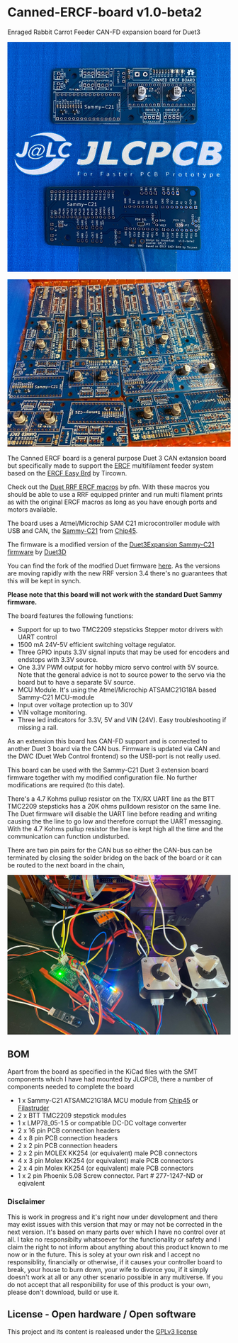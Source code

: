 # Canned-ERCF-board v1.0-beta2
Enraged Rabbit Carrot Feeder CAN-FD expansion board for Duet3


![Canned ERCF boards V1.0-beta2 front and back from JLCPCB](/img/canned-ercf-beta2-front-back.jpg)

![Canned ERCF Boards V1.0-beta2 from JLCPCB](/img/jlcpcb-canned-ercf-boards.jpg)

The Canned ERCF board is a general purpose Duet 3 CAN extansion board but specifically made to support the [ERCF](https://github.com/EtteGit/EnragedRabbitProject) multifilament feeder system based on the [ERCF Easy Brd](https://github.com/Tircown/ERCF-easy-brd) by Tircown.

Check out the [Duet RRF ERCF macros](https://github.com/pfn/EnragedRabbitOnRRF?ref=https://coder.social) by pfn. With these macros you should be able to use a RRF equipped printer and run multi filament prints as with the original ERCF macros as long as you have enough ports and motors available.

The board uses a Atmel/Microchip SAM C21 microcontroller module with USB and CAN, the [Sammy-C21](https://www.chip45.com/products/sammy-c21-1.0_atmel_smart_arm_sam_module_samc21_usb_dual_can_duet3d.php) from [Chip45](https://www.chip45.com/).

The firmware is a modified version of the [Duet3Expansion Sammy-C21 firmware](https://github.com/Duet3D/Duet3Expansion) by [Duet3D](https://www.duet3d.com/)  

You can find the fork of the modfied Duet firmware [here](https://github.com/gixxerfast/Duet3Expansion/tree/cannedboard). As the versions are moving rapidly with the new RRF version 3.4 there's no guarantees that this will be kept in synch.

**Please note that this board will not work with the standard Duet Sammy firmware.**

The board features the following functions:

- Support for up to two TMC2209 stepsticks Stepper motor drivers with UART control
- 1500 mA 24V-5V efficient switching voltage regulator. 
- Three GPIO inputs 3.3V signal inputs that may be used for encoders and endstops with 3.3V source.
- One 3.3V PWM output for hobby micro servo control with 5V source. Note that the general advice is not to source power to the servo via the board but to have a separate 5V source.
- MCU Module. It's using the Atmel/Microchip ATSAMC21G18A based Sammy-C21 MCU-module
- Input over voltage protection up to 30V
- VIN voltage monitoring.
- Three led indicators for 3.3V, 5V and VIN (24V). Easy troubleshooting if missing a rail. 

As an extension this board has CAN-FD support and is connected to another Duet 3 board via the CAN bus. Firmware is updated via CAN and the DWC (Duet Web Control frontend) so the USB-port is not really used.

This board can be used with the Sammy-C21 Duet 3 extension board firmware together with my modified configuration file. No further modifications are required (to this date).

There's a 4.7 Kohms pullup resistor on the TX/RX UART line as the BTT TMC2209 stepsticks has a 20K ohms pulldown resistor on the same line. The Duet firmware will disable the UART line before reading and writing causing the the line to go low and therefore corrupt the UART messaging. With the 4.7 Kohms pullup resistor the line is kept high all the time and the communication can function undisturbed.

There are two pin pairs for the CAN bus so either the CAN-bus can be terminated by closing the solder brideg on the back of the board or it can be routed to the next board in the chain,

![Canned ERCF Board connected to Voron V0.1 Duet 3 mini5+ via CAN](/img/connected-canned-ercf-beta2.jpg)

## BOM
Apart from the board as specified in the KiCad files with the SMT components which I have had mounted by JLCPCB, there a number of components needed to complete the board

- 1 x Sammy-C21 ATSAMC21G18A MCU module from [Chip45](https://www.chip45.com/) or [Filastruder](https://www.filastruder.com/products/sammy-c21-v1-0-duet3d-module)
- 2 x BTT TMC2209 stepstick modules
- 1 x LMP78_05-1.5 or compatible DC-DC voltage converter
- 2 x 16 pin PCB connection headers
- 4 x 8 pin PCB connection headers
- 2 x 2 pin PCB connection headers
- 2 x 2 pin MOLEX KK254 (or equivalent) male PCB connectors
- 4 x 3 pin Molex KK254 (or equivalent) male PCB connectors
- 2 x 4 pin Molex KK254 (or equivalent) male PCB connectors
- 1 x 2 pin Phoenix 5.08 Screw connector. Part # 277-1247-ND or eqivalent



### Disclaimer 
This is work in progress and it's right now under development and there may exist issues with this version that may or may not be corrected in the next version. It's based on many parts over which I have no control over at all. I take no responsibilty whatsoever for the functionality or safety and I claim the right to not inform about anything about this product known to me now or in the future. This is soley at your own risk and I accept no responsiblity, financially or otherwise, if it causes your controller board to break, your house to burn down, your wife to divorce you, if it simply doesn't work at all or any other scenario possible in any multiverse. If you do not accept that all responibility for use of this product is your own, please don't download, build or use it.




## License - Open hardware / Open software
This project and its content is realeased under the [GPLv3 license](https://www.gnu.org/licenses/gpl-3.0.html)
